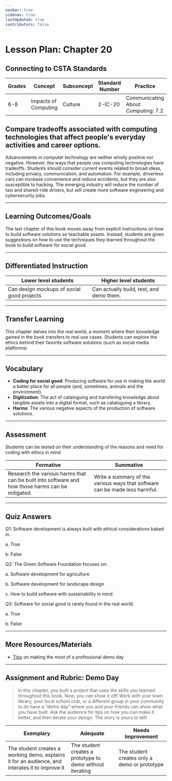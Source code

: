 ```yaml
---
navbar: true
sidenav: true
lastUpdated: true
contributors: false
---
```


<div class="home">
<h1 class="page-inner-title">Lesson Plan: Chapter 20</h1>

## Connecting to CSTA Standards

Grades | Concept | Subconcept | Standard Number | Practice
---|---|---|---|---
6-8 | Impacts of Computing | Culture | 2-IC-20 | Communicating About Computing: 7.2 |

## Compare tradeoffs associated with computing technologies that affect people's everyday activities and career options.

Advancements in computer technology are neither wholly positive nor negative. However, the ways that people use computing technologies have tradeoffs. Students should consider current events related to broad ideas, including privacy, communication, and automation. For example, driverless cars can increase convenience and reduce accidents, but they are also susceptible to hacking. The emerging industry will reduce the number of taxi and shared-ride drivers, but will create more software engineering and cybersecurity jobs.

---

## Learning Outcomes/Goals

The last chapter of this book moves away from explicit instructions on how to build software solutions as teachable assets. Instead, students are given suggestions on how to use the techniques they learned throughout the book to build software for social good.

---

## Differentiated Instruction

Lower level students | Higher level students
---|---
Can design mockups of social good projects | Can actually build, test, and demo them.

---

## Transfer Learning

This chapter delves into the real world, a moment where their knowledge gained in the book transfers to real use cases. Students can explore the ethics behind their favorite software solutions (such as social media platforms)

---

## Vocabulary

- **Coding for social good**: Producing software for use in making the world a better place for all people (and, sometimes, animals and the environment).
- **Digitization**: The act of cataloguing and transfering knowledge about tangible assets into a digital format, such as cataloguing a library.
- **Harms**: The various negative aspects of the production of software solutions.

---

## Assessment

Students can be tested on their understanding of the reasons and need for coding with ethics in mind

Formative | Summative
---|---
Research the various harms that can be built into software and how those harms can be mitigated. | Write a summary of the various ways that software can be made less harmful.

---

## Quiz Answers

Q1:	Software development is always built with ethical considerations baked in. 

a. 	True 

b. 	<span class="highlight">False</span> 

Q2:	The Green Software Foundation focuses on: 

a. 	Software development for agriculture 

b. 	Software development for landscape design 

c.	<span class="highlight">How to build software with sustainability in mind</span> 

Q3: Software for social good is rarely found in the real world. 

a. 	True 

b. 	<span class="highlight">False</span> 

---

## More Resources/Materials

- [Tips](https://hackernoon.com/7-tips-on-how-to-make-the-most-of-demo-day-b509c8ab7be0) on making the most of a professional demo day

---

## Assignment and Rubric: Demo Day

> In this chapter, you built a project that uses the skills you learned throughout this book. Now, you can show it off! Work with your town library, your local school club, or a different group in your community to do have a “demo day” where you and your friends can show what you have built. Ask the audience for tips on how you can make it better, and then iterate your design. The story is yours to tell! 

Exemplary | Adequate | Needs Improvement 
---|---|---
The student creates a working demo, explains it for an audience, and interates it to improve it | The student creates a prototype to demo without iterating | The student creates only a demo or prototype
</div>